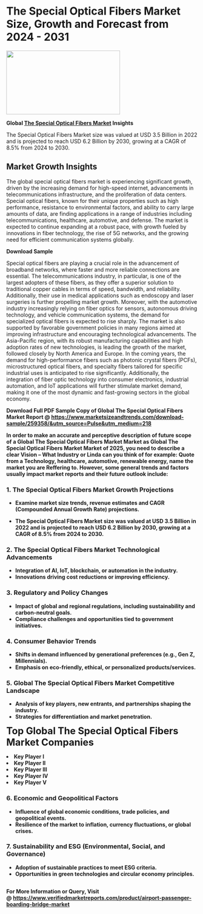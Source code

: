 <H1>The Special Optical Fibers Market Size, Growth and Forecast from 2024 - 2031</H1><img class="aligncenter size-medium wp-image-584254" src="https://thirdeyenews.in/wp-content/uploads/2024/09/Global-Market-Research-300x168.jpeg" alt="" width="300" height="168" /><p><strong>Global&nbsp;<a href="https://www.marketsizeandtrends.com/download-sample/259358/&amp;utm_source=Pulse&amp;utm_medium=218">The Special Optical Fibers Market</a> Insights</strong></p><p>The Special Optical Fibers Market size was valued at USD 3.5 Billion in 2022 and is projected to reach USD 6.2 Billion by 2030, growing at a CAGR of 8.5% from 2024 to 2030.</p><p><h2>Market Growth Insights</h2> <p>The global special optical fibers market is experiencing significant growth, driven by the increasing demand for high-speed internet, advancements in telecommunications infrastructure, and the proliferation of data centers. Special optical fibers, known for their unique properties such as high performance, resistance to environmental factors, and ability to carry large amounts of data, are finding applications in a range of industries including telecommunications, healthcare, automotive, and defense. The market is expected to continue expanding at a robust pace, with growth fueled by innovations in fiber technology, the rise of 5G networks, and the growing need for efficient communication systems globally.</p> <p><strong>Download Sample</strong></p> <p>Special optical fibers are playing a crucial role in the advancement of broadband networks, where faster and more reliable connections are essential. The telecommunications industry, in particular, is one of the largest adopters of these fibers, as they offer a superior solution to traditional copper cables in terms of speed, bandwidth, and reliability. Additionally, their use in medical applications such as endoscopy and laser surgeries is further propelling market growth. Moreover, with the automotive industry increasingly relying on fiber optics for sensors, autonomous driving technology, and vehicle communication systems, the demand for specialized optical fibers is expected to rise sharply. The market is also supported by favorable government policies in many regions aimed at improving infrastructure and encouraging technological advancements. The Asia-Pacific region, with its robust manufacturing capabilities and high adoption rates of new technologies, is leading the growth of the market, followed closely by North America and Europe. In the coming years, the demand for high-performance fibers such as photonic crystal fibers (PCFs), microstructured optical fibers, and specialty fibers tailored for specific industrial uses is anticipated to rise significantly. Additionally, the integration of fiber optic technology into consumer electronics, industrial automation, and IoT applications will further stimulate market demand, making it one of the most dynamic and fast-growing sectors in the global economy. <p><strong></p><p><span class=""><strong>Download Full PDF Sample Copy of Global The Special Optical Fibers Market Report</strong> @ <a href="https://www.marketsizeandtrends.com/download-sample/259358/&amp;utm_source=Pulse&amp;utm_medium=218" target="_blank">https://www.marketsizeandtrends.com/download-sample/259358/&amp;utm_source=Pulse&amp;utm_medium=218</a></span></p><p>In order to make an accurate and perceptive description of future scope of a Global&nbsp;The Special Optical Fibers Market Market as Global&nbsp;The Special Optical Fibers Market Market of 2025, you need to describe a clear Vision &ndash; What Industry or Linda can you think of for example: Quote from a Technology, healthcare, automotive, renewable energy, name the market you are Reffering to. However, some general trends and factors usually impact market reports and their future outlook include:</p><h3>1.&nbsp;<strong>The Special Optical Fibers Market Growth Projections</strong></h3><ul><li>Examine market size trends, revenue estimates and CAGR (Compounded Annual Growth Rate) projections.</li><li><p>The Special Optical Fibers Market size was valued at USD 3.5 Billion in 2022 and is projected to reach USD 6.2 Billion by 2030, growing at a CAGR of 8.5% from 2024 to 2030.</p></li></ul><h3>2.&nbsp;<strong>The Special Optical Fibers Market Technological Advancements</strong></h3><ul><li>Integration of AI, IoT, blockchain, or automation in the industry.</li><li>Innovations driving cost reductions or improving efficiency.</li></ul><h3>3.&nbsp;<strong>Regulatory and Policy Changes</strong></h3><ul><li>Impact of global and regional regulations, including sustainability and carbon-neutral goals.</li><li>Compliance challenges and opportunities tied to government initiatives.</li></ul><h3>4.&nbsp;<strong>Consumer Behavior Trends</strong></h3><ul><li>Shifts in demand influenced by generational preferences (e.g., Gen Z, Millennials).</li><li>Emphasis on eco-friendly, ethical, or personalized products/services.</li></ul><h3>5.&nbsp;<strong>Global The Special Optical Fibers Market Competitive Landscape</strong></h3><ul><li>Analysis of key players, new entrants, and partnerships shaping the industry.</li><li>Strategies for differentiation and market penetration.</li></ul><p data-pm-slice="1 1 []"><span style="color: inherit; font-family: inherit; font-size: 25px;">Top Global The Special Optical Fibers Market Companies</span></p><div class="" data-test-id=""><p><li>Key Player I</li><li> Key Player II</li><li> Key Player III</li><li> Key Player IV</li><li> Key Player V</li></p></div><h3>6.&nbsp;<strong>Economic and Geopolitical Factors</strong></h3><ul><li>Influence of global economic conditions, trade policies, and geopolitical events.</li><li>Resilience of the market to inflation, currency fluctuations, or global crises.</li></ul><h3>7.&nbsp;<strong>Sustainability and ESG (Environmental, Social, and Governance)</strong></h3><ul><li>Adoption of sustainable practices to meet ESG criteria.</li><li>Opportunities in green technologies and circular economy principles.</li></ul><h2><strong style="font-size: 14px;">For More Information or Query, Visit @&nbsp;</strong><a style="background-color: #ffffff; font-size: 14px;" href="https://www.marketsizeandtrends.com/report/the-special-optical-fibers-market/" target="_blank">https://www.verifiedmarketreports.com/product/airport-passenger-boarding-bridge-market</a></h2>
